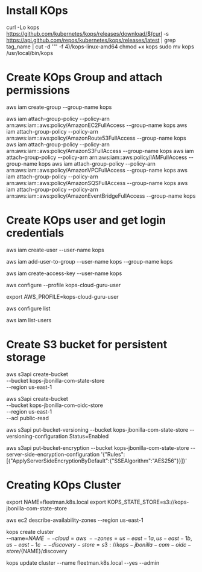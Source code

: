 # Install KOps
curl -Lo kops https://github.com/kubernetes/kops/releases/download/$(curl -s https://api.github.com/repos/kubernetes/kops/releases/latest | grep tag_name | cut -d '"' -f 4)/kops-linux-amd64
chmod +x kops
sudo mv kops /usr/local/bin/kops

# Create KOps Group and attach permissions
aws iam create-group --group-name kops

aws iam attach-group-policy --policy-arn arn:aws:iam::aws:policy/AmazonEC2FullAccess --group-name kops
aws iam attach-group-policy --policy-arn arn:aws:iam::aws:policy/AmazonRoute53FullAccess --group-name kops
aws iam attach-group-policy --policy-arn arn:aws:iam::aws:policy/AmazonS3FullAccess --group-name kops
aws iam attach-group-policy --policy-arn arn:aws:iam::aws:policy/IAMFullAccess --group-name kops
aws iam attach-group-policy --policy-arn arn:aws:iam::aws:policy/AmazonVPCFullAccess --group-name kops
aws iam attach-group-policy --policy-arn arn:aws:iam::aws:policy/AmazonSQSFullAccess --group-name kops
aws iam attach-group-policy --policy-arn arn:aws:iam::aws:policy/AmazonEventBridgeFullAccess --group-name kops

# Create KOps user and get login credentials
aws iam create-user --user-name kops

aws iam add-user-to-group --user-name kops --group-name kops

aws iam create-access-key --user-name kops

aws configure --profile kops-cloud-guru-user

export AWS_PROFILE=kops-cloud-guru-user

aws configure list

aws iam list-users

# Create S3 bucket for persistent storage
aws s3api create-bucket \
    --bucket kops-jbonilla-com-state-store \
    --region us-east-1

aws s3api create-bucket \
    --bucket kops-jbonilla-com-oidc-store \
    --region us-east-1 \
    --acl public-read

aws s3api put-bucket-versioning --bucket kops-jbonilla-com-state-store  --versioning-configuration Status=Enabled

aws s3api put-bucket-encryption --bucket kops-jbonilla-com-state-store --server-side-encryption-configuration '{"Rules":[{"ApplyServerSideEncryptionByDefault":{"SSEAlgorithm":"AES256"}}]}'

# Creating KOps Cluster

export NAME=fleetman.k8s.local
export KOPS_STATE_STORE=s3://kops-jbonilla-com-state-store

aws ec2 describe-availability-zones --region us-east-1

kops create cluster \
    --name=${NAME} \
    --cloud=aws \
    --zones=us-east-1a,us-east-1b,us-east-1c \
    --discovery-store=s3://kops-jbonilla-com-oidc-store/${NAME}/discovery

kops update cluster --name fleetman.k8s.local --yes --admin
